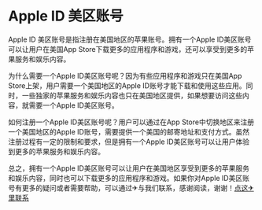 # Apple ID 美区账号

Apple ID 美区账号是指注册在美国地区的苹果账号。拥有一个Apple ID美区账号可以让用户在美国App Store下载更多的应用程序和游戏，还可以享受到更多的苹果服务和娱乐内容。

为什么需要一个Apple ID美区账号呢？因为有些应用程序和游戏只在美国App Store上架，用户需要一个美国地区的Apple ID账号才能下载和使用这些应用。同时，一些独家的苹果服务和娱乐内容也只在美国地区提供，如果想要访问这些内容，就需要一个Apple ID美区账号。

如何注册一个Apple ID美区账号呢？用户可以通过在App Store中切换地区来注册一个美国地区的Apple ID账号，需要提供一个美国的邮寄地址和支付方式。虽然注册过程有一定的限制和要求，但是拥有一个Apple ID美区账号可以让用户体验到更多的苹果服务和娱乐内容。

总之，拥有一个Apple ID美区账号可以让用户在美国地区享受到更多的苹果服务和娱乐内容，同时也可以下载更多的应用程序和游戏。如果你对Apple ID美区账号有更多的疑问或者需要帮助，可以通过✈与我们联系，感谢阅读，谢谢！[点这✈里联系](https://www.k02.cc)